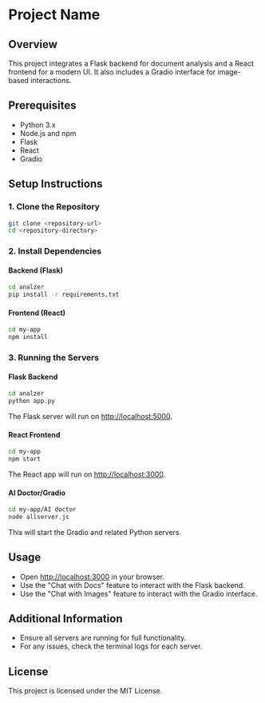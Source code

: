 # Project Name

## Overview
This project integrates a Flask backend for document analysis and a React frontend for a modern UI. It also includes a Gradio interface for image-based interactions.

## Prerequisites
- Python 3.x
- Node.js and npm
- Flask
- React
- Gradio

## Setup Instructions

### 1. Clone the Repository
```bash
git clone <repository-url>
cd <repository-directory>
```

### 2. Install Dependencies
#### Backend (Flask)
```bash
cd analzer
pip install -r requirements.txt
```

#### Frontend (React)
```bash
cd my-app
npm install
```

### 3. Running the Servers
#### Flask Backend
```bash
cd analzer
python app.py
```
The Flask server will run on [http://localhost:5000](http://localhost:5000).

#### React Frontend
```bash
cd my-app
npm start
```
The React app will run on [http://localhost:3000](http://localhost:3000).

#### AI Doctor/Gradio
```bash
cd my-app/AI doctor
node allserver.js
```
This will start the Gradio and related Python servers.

## Usage
- Open [http://localhost:3000](http://localhost:3000) in your browser.
- Use the "Chat with Docs" feature to interact with the Flask backend.
- Use the "Chat with Images" feature to interact with the Gradio interface.

## Additional Information
- Ensure all servers are running for full functionality.
- For any issues, check the terminal logs for each server.

## License
This project is licensed under the MIT License. 